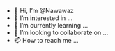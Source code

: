 - 👋 Hi, I’m @Nawawaz
- 👀 I’m interested in ...
- 🌱 I’m currently learning ...
- 💞️ I’m looking to collaborate on ...
- 📫 How to reach me ...

<!---
Nawawaz/Nawawaz is a ✨ special ✨ repository because its `README.md` (this file) appears on your GitHub profile.
You can click the Preview link to take a look at your changes.
--->
